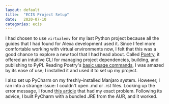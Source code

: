```yaml
---
layout: default
title:  "ECIS Project Setup"
date:   2020-07-10
categories: ecis
---
```


I had chosen to use `virtualenv` for my last Python project
because all the guides that I had found for Alexa development used it.
Since I feel more comfortable working with virtual environments now,
I felt that this was a good chance to explore a new tool that I had head about.
Called [Poetry](https://python-poetry.org/),
it offered an intuitive CLI for managing project dependencies, building,
and publishing to PyPI.
Reading Poetry's [basic usage commands](https://python-poetry.org/docs/basic-usage/),
I was amazed by its ease of use;
I installed it and used it to set up my project.

I also set up PyCharm on my freshly-installed Manjaro system.
However, I ran into a strange issue: I couldn't open .md or .rst files.
Looking up the error message, I found
[this article](https://medium.com/@julianvargkim/how-to-fix-tried-to-user-preview-panel-provider-javafx-webview-error-on-linux-manjaro-ac5b6326ee1a)
that had my exact problem.
Following its advice, I built PyCharm with a bundled JRE from the AUR,
and it worked.
